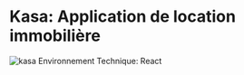 # Kasa: Application de location immobilière
![kasa](https://user-images.githubusercontent.com/128734584/228630351-a8835770-ba3c-463e-9754-1c26d6b2fd68.jpg)
Environnement Technique:
React
